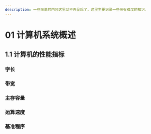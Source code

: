 ```yaml
---
description: 一些简单的内容这里就不再呈现了，这里主要记录一些带有难度的知识。
---
```


# 01 计算机系统概述

## 1.1 计算机的性能指标

### 字长

### 带宽

### 主存容量

### 运算速度

### 基准程序

